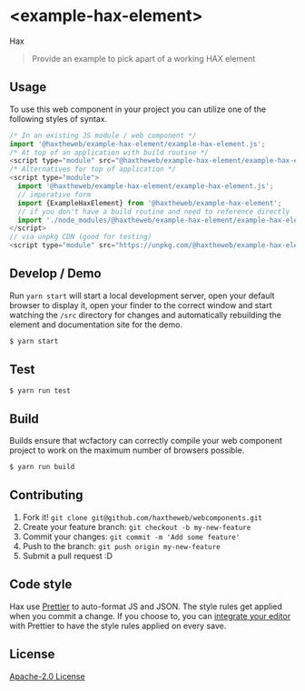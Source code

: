 # &lt;example-hax-element&gt;

Hax
> Provide an example to pick apart of a working HAX element

## Usage
To use this web component in your project you can utilize one of the following styles of syntax.

```js
/* In an existing JS module / web component */
import '@haxtheweb/example-hax-element/example-hax-element.js';
/* At top of an application with build routine */
<script type="module" src="@haxtheweb/example-hax-element/example-hax-element.js"></script>
/* Alternatives for top of application */
<script type="module">
  import '@haxtheweb/example-hax-element/example-hax-element.js';
  // imperative form
  import {ExampleHaxElement} from '@haxtheweb/example-hax-element';
  // if you don't have a build routine and need to reference directly
  import './node_modules/@haxtheweb/example-hax-element/example-hax-element.js';
</script>
// via unpkg CDN (good for testing)
<script type="module" src="https://unpkg.com/@haxtheweb/example-hax-element/example-hax-element.js"></script>
```

## Develop / Demo
Run `yarn start` will start a local development server, open your default browser to display it, open your finder to the correct window and start watching the `/src` directory for changes and automatically rebuilding the element and documentation site for the demo.
```bash
$ yarn start
```

## Test

```bash
$ yarn run test
```

## Build
Builds ensure that wcfactory can correctly compile your web component project to
work on the maximum number of browsers possible.
```bash
$ yarn run build
```

## Contributing

1. Fork it! `git clone git@github.com/haxtheweb/webcomponents.git`
2. Create your feature branch: `git checkout -b my-new-feature`
3. Commit your changes: `git commit -m 'Add some feature'`
4. Push to the branch: `git push origin my-new-feature`
5. Submit a pull request :D

## Code style

Hax  use [Prettier][prettier] to auto-format JS and JSON.  The style rules get applied when you commit a change.  If you choose to, you can [integrate your editor][prettier-ed] with Prettier to have the style rules applied on every save.

[prettier]: https://github.com/prettier/prettier/
[prettier-ed]: https://github.com/prettier/prettier/#editor-integration
[polyserve]: https://github.com/Polymer/polyserve
[web-component-tester]: https://github.com/Polymer/web-component-tester

## License
[Apache-2.0 License](http://opensource.org/licenses/Apache-2.0)